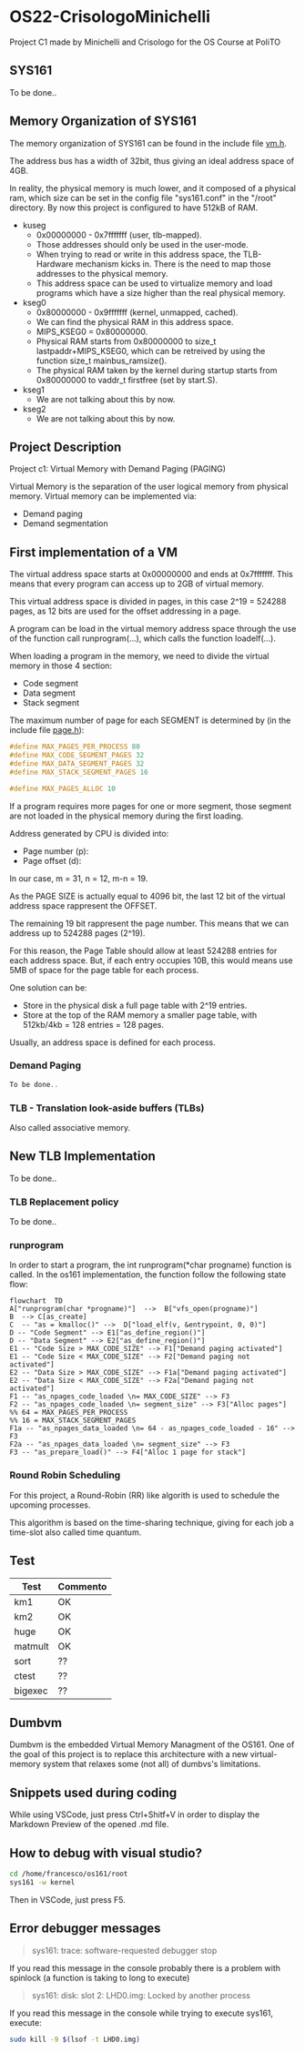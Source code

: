 # OS22-CrisologoMinichelli
 Project C1 made by Minichelli and Crisologo for the OS Course at PoliTO

 ## SYS161

 To be done..

 ## Memory Organization of SYS161

 The memory organization of SYS161 can be found in the include file [vm.h](/arch/mips/include/vm.h).
 
 The address bus has a width of 32bit, thus giving an ideal address space of 4GB. 
 
 In reality, the physical memory is much lower, and it composed of a physical ram, which size can be set in the config file "sys161.conf" in the "/root" directory. By now this project is configured to have 512kB of RAM.

 - kuseg
   - 0x00000000 - 0x7fffffff (user, tlb-mapped).
   - Those addresses should only be used in the user-mode.
   - When trying to read or write in this address space, the TLB-Hardware mechanism kicks in. There is the need to map those addresses to the physical memory.
   - This address space can be used to virtualize memory and load programs which have a size higher than the real physical memory.
 - kseg0
   - 0x80000000 - 0x9fffffff (kernel, unmapped, cached).
   - We can find the physical RAM in this address space.
   - MIPS_KSEG0 = 0x80000000.
   - Physical RAM starts from 0x80000000 to size_t lastpaddr+MIPS_KSEG0, which can be retreived by using the function size_t mainbus_ramsize().
   - The physical RAM taken by the kernel during startup starts from 0x80000000 to vaddr_t firstfree (set by start.S).
 - kseg1
   - We are not talking about this by now.
 - kseg2
   - We are not talking about this by now. 

 ## Project Description
 Project c1: Virtual Memory with Demand Paging (PAGING)

 Virtual Memory is the separation of the user logical memory from physical memory. Virtual memory can be implemented via:
 - Demand paging
 - Demand segmentation

 ## First implementation of a VM

 The virtual address space starts at 0x00000000 and ends at 0x7fffffff. This means that every program can access up to 2GB of virtual memory.

 This virtual address space is divided in pages, in this case 2^19 = 524288 pages, as 12 bits are used for the offset addressing in a page.  

 A program can be load in the virtual memory address space through the use of the function call runprogram(...), which calls the function loadelf(...).
 
 When loading a program in the memory, we need to divide the virtual memory in those 4 section:
 - Code segment
 - Data segment
 - Stack segment

 The maximum number of page for each SEGMENT is determined by (in the include file [page.h](/arch/mips/include/vm.h)):

 ```c
 #define MAX_PAGES_PER_PROCESS 80
 #define MAX_CODE_SEGMENT_PAGES 32
 #define MAX_DATA_SEGMENT_PAGES 32
 #define MAX_STACK_SEGMENT_PAGES 16

 #define MAX_PAGES_ALLOC 10
 ```
 
 If a program requires more pages for one or more segment, those segment are not loaded in the physical memory during the first loading.

 Address generated by CPU is divided into:
 - Page number (p): 
 - Page offset (d):

 In our case, m = 31, n = 12, m-n = 19.

 As the PAGE SIZE is actually equal to 4096 bit, the last 12 bit of the virtual address space rappresent the OFFSET. 
 
 The remaining 19 bit rappresent the page number. This means that we can address up to 524288 pages (2^19).

 For this reason, the Page Table should allow at least 524288 entries for each address space. But, if each entry occupies 10B, this would means use 5MB of space for the page table for each process.

 One solution can be:
 - Store in the physical disk a full page table with 2^19 entries.
 - Store at the top of the RAM memory a smaller page table, with 512kb/4kb = 128 entries = 128 pages.

 Usually, an address space is defined for each process.

 ### Demand Paging

 ```c
 To be done..
 ```

 ### TLB - Translation look-aside buffers (TLBs)
 
 Also called associative memory.

 ## New TLB Implementation

 To be done..

 ### TLB Replacement policy

 To be done..

 ### runprogram 

 In order to start a program, the int runprogram(*char progname) function is called. In the os161 implementation, the function follow the following state flow:

 ```mermaid
 flowchart  TD  
 A["runprogram(char *progname)"]  -->  B["vfs_open(progname)"]  
 B  --> C[as_create]  
 C  -- "as = kmalloc()" -->  D["load_elf(v, &entrypoint, 0, 0)"]
 D -- "Code Segment" --> E1["as_define_region()"]
 D -- "Data Segment" --> E2["as_define_region()"]
 E1 -- "Code Size > MAX_CODE_SIZE" --> F1["Demand paging activated"]
 E1 -- "Code Size < MAX_CODE_SIZE" --> F2["Demand paging not activated"]
 E2 -- "Data Size > MAX_CODE_SIZE" --> F1a["Demand paging activated"]
 E2 -- "Data Size < MAX_CODE_SIZE" --> F2a["Demand paging not activated"]
 F1 -- "as_npages_code_loaded \n= MAX_CODE_SIZE" --> F3
 F2 -- "as_npages_code_loaded \n= segment_size" --> F3["Alloc pages"]
 %% 64 = MAX_PAGES_PER_PROCESS
 %% 16 = MAX_STACK_SEGMENT_PAGES
 F1a -- "as_npages_data_loaded \n= 64 - as_npages_code_loaded - 16" --> F3
 F2a -- "as_npages_data_loaded \n= segment_size" --> F3
 F3 -- "as_prepare_load()" --> F4["Alloc 1 page for stack"]
 ```
 
 ### Round Robin Scheduling
 
 For this project, a Round-Robin (RR) like algorith is used to schedule the upcoming processes.

 This algorithm is based on the time-sharing technique, giving for each job a time-slot also called time quantum.

 ## Test

|Test| Commento |
|--|--|
| km1 | OK |
| km2 | OK |
| huge | OK |
| matmult | OK |
| sort | ?? |
| ctest | ?? |
| bigexec | ?? 

 ## Dumbvm
 
 Dumbvm is the embedded Virtual Memory Managment of the OS161. One of the goal of this project is to replace this architecture with a new virtual-memory system that relaxes some (not all) of dumbvs's limitations.

 ## Snippets used during coding
 
 While using VSCode, just press Ctrl+Shitf+V in order to display the Markdown Preview of the opened .md file.

 ## How to debug with visual studio?
 
 ```bash
 cd /home/francesco/os161/root
 sys161 -w kernel
 ```
 Then in VSCode, just press F5.

 ## Error debugger messages

 > sys161: trace: software-requested debugger stop

 If you read this message in the console probably there is a problem with spinlock (a function is taking to long to execute)

 > sys161: disk: slot 2: LHD0.img: Locked by another process

 If you read this message in the console while trying to execute sys161, execute:

 ```bash
 sudo kill -9 $(lsof -t LHD0.img)
 ```

